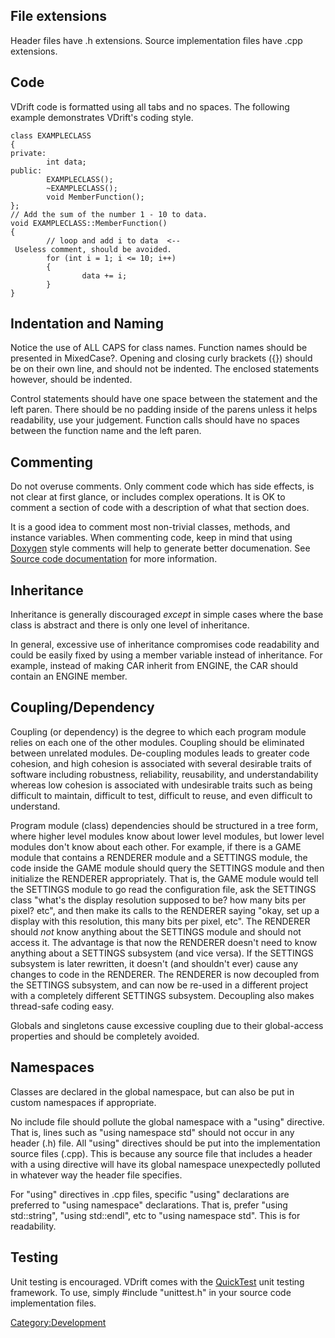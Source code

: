 File extensions
---------------

Header files have .h extensions. Source implementation files have .cpp extensions.

Code
----

VDrift code is formatted using all tabs and no spaces. The following example demonstrates VDrift's coding style.

    class EXAMPLECLASS
    {
    private:
            int data;
    public:
            EXAMPLECLASS();
            ~EXAMPLECLASS();
            void MemberFunction();
    };
    // Add the sum of the number 1 - 10 to data.
    void EXAMPLECLASS::MemberFunction()
    {
            // loop and add i to data  <-- Useless comment, should be avoided.
            for (int i = 1; i <= 10; i++)
            {
                    data += i;
            }
    }

Indentation and Naming
----------------------

Notice the use of ALL CAPS for class names. Function names should be presented in MixedCase?. Opening and closing curly brackets ({}) should be on their own line, and should not be indented. The enclosed statements however, should be indented.

Control statements should have one space between the statement and the left paren. There should be no padding inside of the parens unless it helps readability, use your judgement. Function calls should have no spaces between the function name and the left paren.

Commenting
----------

Do not overuse comments. Only comment code which has side effects, is not clear at first glance, or includes complex operations. It is OK to comment a section of code with a description of what that section does.

It is a good idea to comment most non-trivial classes, methods, and instance variables. When commenting code, keep in mind that using [Doxygen](http://doxygen.org/) style comments will help to generate better documenation. See [Source code documentation](Source_code_documentation.md) for more information.

Inheritance
-----------

Inheritance is generally discouraged *except* in simple cases where the base class is abstract and there is only one level of inheritance.

In general, excessive use of inheritance compromises code readability and could be easily fixed by using a member variable instead of inheritance. For example, instead of making CAR inherit from ENGINE, the CAR should contain an ENGINE member.

Coupling/Dependency
-------------------

Coupling (or dependency) is the degree to which each program module relies on each one of the other modules. Coupling should be eliminated between unrelated modules. De-coupling modules leads to greater code cohesion, and high cohesion is associated with several desirable traits of software including robustness, reliability, reusability, and understandability whereas low cohesion is associated with undesirable traits such as being difficult to maintain, difficult to test, difficult to reuse, and even difficult to understand.

Program module (class) dependencies should be structured in a tree form, where higher level modules know about lower level modules, but lower level modules don't know about each other. For example, if there is a GAME module that contains a RENDERER module and a SETTINGS module, the code inside the GAME module should query the SETTINGS module and then initialize the RENDERER appropriately. That is, the GAME module would tell the SETTINGS module to go read the configuration file, ask the SETTINGS class "what's the display resolution supposed to be? how many bits per pixel? etc", and then make its calls to the RENDERER saying "okay, set up a display with this resolution, this many bits per pixel, etc". The RENDERER should *not* know anything about the SETTINGS module and should not access it. The advantage is that now the RENDERER doesn't need to know anything about a SETTINGS subsystem (and vice versa). If the SETTINGS subsystem is later rewritten, it doesn't (and shouldn't ever) cause any changes to code in the RENDERER. The RENDERER is now decoupled from the SETTINGS subsystem, and can now be re-used in a different project with a completely different SETTINGS subsystem. Decoupling also makes thread-safe coding easy.

Globals and singletons cause excessive coupling due to their global-access properties and should be completely avoided.

Namespaces
----------

Classes are declared in the global namespace, but can also be put in custom namespaces if appropriate.

No include file should pollute the global namespace with a "using" directive. That is, lines such as "using namespace std" should not occur in any header (.h) file. All "using" directives should be put into the implementation source files (.cpp). This is because any source file that includes a header with a using directive will have its global namespace unexpectedly polluted in whatever way the header file specifies.

For "using" directives in .cpp files, specific "using" declarations are preferred to "using namespace" declarations. That is, prefer "using std::string", "using std::endl", etc to "using namespace std". This is for readability.

Testing
-------

Unit testing is encouraged. VDrift comes with the [QuickTest](http://quicktest.sourceforge.net) unit testing framework. To use, simply \#include "unittest.h" in your source code implementation files.

<Category:Development>
